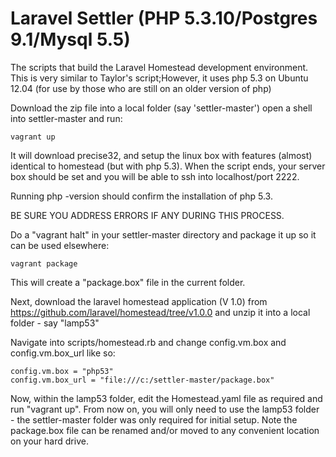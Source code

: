 # Laravel Settler (PHP 5.3.10/Postgres 9.1/Mysql 5.5)

The scripts that build the Laravel Homestead development environment.
This is very similar to Taylor's script;However, it uses php 5.3 on Ubuntu 12.04
(for use by those who are still on an older version of php)

Download the zip file into a local folder (say 'settler-master')
open a shell into settler-master and run:
```
vagrant up
```
It will download precise32, and setup the linux box with features (almost) identical to homestead (but with php 5.3). When the script ends, your server box should be set and you will be able to ssh into localhost/port 2222. 

Running php -version should confirm the installation of php 5.3.

BE SURE YOU ADDRESS ERRORS IF ANY DURING THIS PROCESS.

Do a "vagrant halt" in your settler-master directory and package it up so it can be used elsewhere:

```
vagrant package
```

This will create a "package.box" file in the current folder.

Next, download the laravel homestead application (V 1.0) from https://github.com/laravel/homestead/tree/v1.0.0
and unzip it into a local folder - say "lamp53"

Navigate into scripts/homestead.rb and change
config.vm.box and config.vm.box_url like so:

```
config.vm.box = "php53"
config.vm.box_url = "file:///c:/settler-master/package.box"
```

Now, within the lamp53 folder, edit the Homestead.yaml file as required and run "vagrant up". From now on, you will only need to use the lamp53 folder - the settler-master folder was only required for initial setup. Note the package.box file can be renamed and/or moved to any convenient location on your hard drive.
